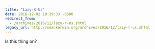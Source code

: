 ```yaml
---
title: "Lazy-R-Us"
date: 2016-12-02 19:39:33 -0500
redirect_from:
  - /archives/2016/12/lazy-r-us.shtml
legacy_url: http://seankerwin.org/archives/2016/12/lazy-r-us.shtml
---
```

Is this thing on?
